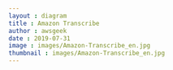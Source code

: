 ```yaml
---
layout : diagram
title : Amazon Transcribe
author : awsgeek
date : 2019-07-31
image : images/Amazon-Transcribe_en.jpg
thumbnail : images/Amazon-Transcribe_en.jpg
---
```

